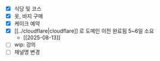 - [X] 식당 및 코스 
- [X] 옷, 바지 구매
- [X] 케이크 예약
- [X] [[../cloudflare|cloudflare]] 로 도메인 이전 완료됨 5~6일 소요
  + [[2025-08-13]]
- [ ] wip: 강의
- [ ] 채널명 변경
